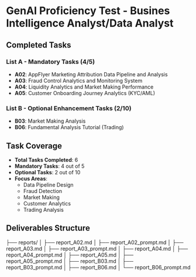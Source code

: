 # GenAI Proficiency Test - Busines Intelligence Analyst/Data Analyst


## Completed Tasks

### List A - Mandatory Tasks (4/5)
- **A02**: AppFlyer Marketing Attribution Data Pipeline and Analysis
- **A03**: Fraud Control Analytics and Monitoring System
- **A04**: Liquidity Analytics and Market Making Performance
- **A05**: Customer Onboarding Journey Analytics (KYC/AML)

### List B - Optional Enhancement Tasks (2/10)
- **B03**: Market Making Analysis
- **B06**: Fundamental Analysis Tutorial (Trading)

## Task Coverage
- **Total Tasks Completed**: 6
- **Mandatory Tasks**: 4 out of 5
- **Optional Tasks**: 2 out of 10
- **Focus Areas**:
  - Data Pipeline Design
  - Fraud Detection
  - Market Making
  - Customer Analytics
  - Trading Analysis

## Deliverables Structure

├── reports/
│   ├── report_A02.md
│   ├── report_A02_prompt.md
│   ├── report_A03.md
│   ├── report_A03_prompt.md
│   ├── report_A04.md
│   ├── report_A04_prompt.md
│   ├── report_A05.md
│   ├── report_A05_prompt.md
│   ├── report_B03.md
│   ├── report_B03_prompt.md
│   ├── report_B06.md
│   └── report_B06_prompt.md
